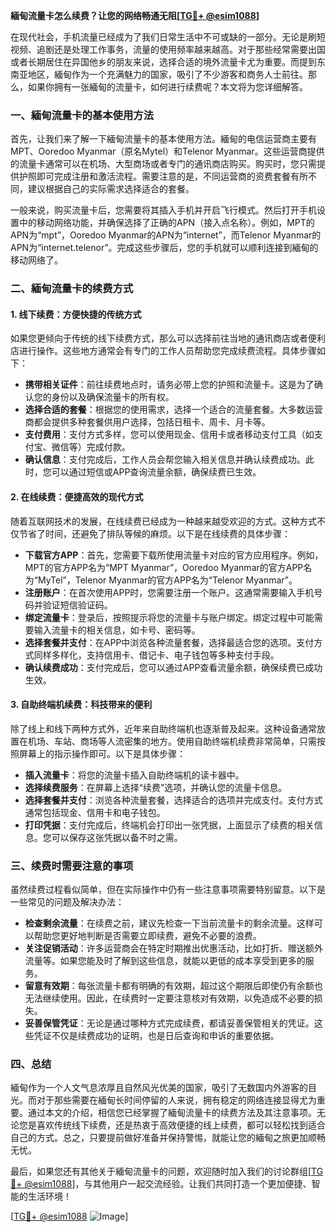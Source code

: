 **緬甸流量卡怎么续费？让您的网络畅通无阻[[TG💪+ @esim1088](https://t.me/s/esim1088)]**

在现代社会，手机流量已经成为了我们日常生活中不可或缺的一部分。无论是刷短视频、追剧还是处理工作事务，流量的使用频率越来越高。对于那些经常需要出国或者长期居住在异国他乡的朋友来说，选择合适的境外流量卡尤为重要。而提到东南亚地区，緬甸作为一个充满魅力的国家，吸引了不少游客和商务人士前往。那么，如果你拥有一张緬甸的流量卡，如何进行续费呢？本文将为您详细解答。

### 一、緬甸流量卡的基本使用方法

首先，让我们来了解一下緬甸流量卡的基本使用方法。緬甸的电信运营商主要有MPT、Ooredoo Myanmar（原名Mytel）和Telenor Myanmar。这些运营商提供的流量卡通常可以在机场、大型商场或者专门的通讯商店购买。购买时，您只需提供护照即可完成注册和激活流程。需要注意的是，不同运营商的资费套餐有所不同，建议根据自己的实际需求选择适合的套餐。

一般来说，购买流量卡后，您需要将其插入手机并开启飞行模式。然后打开手机设置中的移动网络功能，并确保选择了正确的APN（接入点名称）。例如，MPT的APN为“mpt”，Ooredoo Myanmar的APN为“internet”，而Telenor Myanmar的APN为“internet.telenor”。完成这些步骤后，您的手机就可以顺利连接到緬甸的移动网络了。

### 二、緬甸流量卡的续费方式

#### 1. 线下续费：方便快捷的传统方式

如果您更倾向于传统的线下续费方式，那么可以选择前往当地的通讯商店或者便利店进行操作。这些地方通常会有专门的工作人员帮助您完成续费流程。具体步骤如下：

- **携带相关证件**：前往续费地点时，请务必带上您的护照和流量卡。这是为了确认您的身份以及确保流量卡的所有权。
- **选择合适的套餐**：根据您的使用需求，选择一个适合的流量套餐。大多数运营商都会提供多种套餐供用户选择，包括日租卡、周卡、月卡等。
- **支付费用**：支付方式多样，您可以使用现金、信用卡或者移动支付工具（如支付宝、微信等）完成付款。
- **确认信息**：支付完成后，工作人员会帮您输入相关信息并确认续费成功。此时，您可以通过短信或APP查询流量余额，确保续费已生效。

#### 2. 在线续费：便捷高效的现代方式

随着互联网技术的发展，在线续费已经成为一种越来越受欢迎的方式。这种方式不仅节省了时间，还避免了排队等候的麻烦。以下是在线续费的具体步骤：

- **下载官方APP**：首先，您需要下载所使用流量卡对应的官方应用程序。例如，MPT的官方APP名为“MPT Myanmar”，Ooredoo Myanmar的官方APP名为“MyTel”，Telenor Myanmar的官方APP名为“Telenor Myanmar”。
- **注册账户**：在首次使用APP时，您需要注册一个账户。这通常需要输入手机号码并验证短信验证码。
- **绑定流量卡**：登录后，按照提示将您的流量卡与账户绑定。绑定过程中可能需要输入流量卡的相关信息，如卡号、密码等。
- **选择套餐并支付**：在APP中浏览各种流量套餐，选择最适合您的选项。支付方式同样多样化，支持信用卡、借记卡、电子钱包等多种支付手段。
- **确认续费成功**：支付完成后，您可以通过APP查看流量余额，确保续费已成功生效。

#### 3. 自助终端机续费：科技带来的便利

除了线上和线下两种方式外，近年来自助终端机也逐渐普及起来。这种设备通常放置在机场、车站、商场等人流密集的地方。使用自助终端机续费非常简单，只需按照屏幕上的指示操作即可。以下是具体步骤：

- **插入流量卡**：将您的流量卡插入自助终端机的读卡器中。
- **选择续费服务**：在屏幕上选择“续费”选项，并确认您的流量卡信息。
- **选择套餐并支付**：浏览各种流量套餐，选择适合的选项并完成支付。支付方式通常包括现金、信用卡和电子钱包。
- **打印凭据**：支付完成后，终端机会打印出一张凭据，上面显示了续费的相关信息。您可以保存这张凭据以备不时之需。

### 三、续费时需要注意的事项

虽然续费过程看似简单，但在实际操作中仍有一些注意事项需要特别留意。以下是一些常见的问题及解决办法：

- **检查剩余流量**：在续费之前，建议先检查一下当前流量卡的剩余流量。这样可以帮助您更好地判断是否需要立即续费，避免不必要的浪费。
- **关注促销活动**：许多运营商会在特定时期推出优惠活动，比如打折、赠送额外流量等。如果您能及时了解到这些信息，就能以更低的成本享受到更多的服务。
- **留意有效期**：每张流量卡都有明确的有效期，超过这个期限后即使仍有余额也无法继续使用。因此，在续费时一定要注意核对有效期，以免造成不必要的损失。
- **妥善保管凭证**：无论是通过哪种方式完成续费，都请妥善保管相关的凭证。这些凭证不仅是续费成功的证明，也是日后查询和申诉的重要依据。

### 四、总结

緬甸作为一个人文气息浓厚且自然风光优美的国家，吸引了无数国内外游客的目光。而对于那些需要在緬甸长时间停留的人来说，拥有稳定的网络连接显得尤为重要。通过本文的介绍，相信您已经掌握了緬甸流量卡的续费方法及其注意事项。无论您是喜欢传统线下续费，还是热衷于高效便捷的线上续费，都可以轻松找到适合自己的方式。总之，只要提前做好准备并保持警惕，就能让您的緬甸之旅更加顺畅无忧。

最后，如果您还有其他关于緬甸流量卡的问题，欢迎随时加入我们的讨论群组[[TG💪+ @esim1088](https://t.me/s/esim1088)]，与其他用户一起交流经验。让我们共同打造一个更加便捷、智能的生活环境！

[[TG💪+ @esim1088](https://t.me/s/esim1088) ![Image](https://i.postimg.cc/4NQfJmqS/Snipaste-2025-05-13-00-14-12.png)]